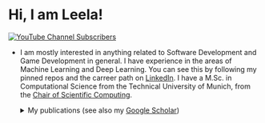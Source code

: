 # Hi, I am Leela!

[![YouTube Channel Subscribers](https://img.shields.io/youtube/channel/subscribers/UCmg8AhLPvlZOP9FwVpuVqMw?label=YouTube%20Channel&style=for-the-badge)](https://www.youtube.com/channel/UCmg8AhLPvlZOP9FwVpuVqMw)


- I am mostly interested in anything related to Software Development and Game Development in general. I have experience in the areas of Machine Learning and Deep Learning. You can see this by following my pinned repos and the carreer path on [LinkedIn](https://www.linkedin.com/in/prabhat-reddy/). I have a M.Sc. in Computational Science from the Technical University of Munich, from the [Chair of Scientific Computing](https://https://www.cs.cit.tum.de/en/sccs/home/).
  <details>
  <summary>My publications (see also my <a href="https://scholar.google.de/citations?hl=en&user=ugHOnqQAAAAJ">Google Scholar</a>)
  </summary>
  <br/>
    
  [![Google Scholar](https://img.shields.io/static/v1?style=for-the-badge&label=Google%20Scholar&logo=googlescholar&message=Leela%20Sai%20Prabhat%20Reddy%20Kondamadugula&color=blue)](https://scholar.google.de/citations?hl=en&user=ugHOnqQAAAAJ)

    
  ## 2022
  - Anees Kazi, Viktoria Markova, Prabhat R. Kondamadugula, Beiyan Liu, Ahmed Adly, Shahrooz Faghihroohi, Nassir Navab, [“DG-GRU: Dynamic Graph based Gated Recurrent Unit for age and gender prediction using Brain Imaging,”](https://www.spiedigitallibrary.org/conference-proceedings-of-spie/12033/1203312/DG-GRU--dynamic-graph-based-gated-recurrent-unit-for/10.1117/12.2607469.short?SSO=1) in Medical Imaging (SPIE), 2022
  ## 2021
  - Rishith Ellath Meethal, Leela Sai Prabhat Reddy Kondamadugula, [“Generalized Physics-Informed Machine Learning for Numerically Solved Transient Physical Systems,”](https://www.researchgate.net/profile/Rishith-Ellath-Meethal/publication/360619451_Generalized_Physics-Informed_Machine_Learning_for_Numerically_Solved_Transient_Physical_Systems/links/6281f85e973bbb29cc825ef5/Generalized-Physics-Informed-Machine-Learning-for-Numerically-Solved-Transient-Physical-Systems.pdf) in Association for the Advancement of Artificial Intelligence - Machine Learning with Physical Sciences (AAAI-MLPS), 2021
  ---------
  </details>
